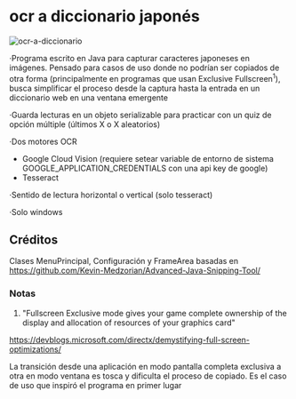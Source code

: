 # ocr a diccionario japonés
 ![ocr-a-diccionario](https://github.com/facundolucasjimenez/ocr-a-diccionario-japones/assets/103152905/96d00bae-dfae-4733-950e-dc8dfec2a69a)

·Programa escrito en Java para capturar caracteres japoneses en imágenes. Pensado para casos de uso donde no podrían ser copiados de otra forma (principalmente en programas que usan Exclusive Fullscreen<sup>1</sup>), busca simplificar el proceso desde la captura hasta la entrada en un diccionario web en una ventana emergente

·Guarda lecturas en un objeto serializable para practicar con un quiz de opción múltiple (últimos X o X aleatorios)

·Dos motores OCR
 - Google Cloud Vision (requiere setear variable de entorno de sistema GOOGLE_APPLICATION_CREDENTIALS con una api key de google)
 - Tesseract

·Sentido de lectura horizontal o vertical (solo tesseract)

·Solo windows

## Créditos
Clases MenuPrincipal, Configuración y FrameArea basadas en https://github.com/Kevin-Medzorian/Advanced-Java-Snipping-Tool/

### Notas

1. "Fullscreen Exclusive mode gives your game complete ownership of the display and allocation of resources of your graphics card"

https://devblogs.microsoft.com/directx/demystifying-full-screen-optimizations/

La transición desde una aplicación en modo pantalla completa exclusiva a otra en modo ventana es tosca y dificulta el proceso de copiado. Es el caso de uso que inspiró el programa en primer lugar
